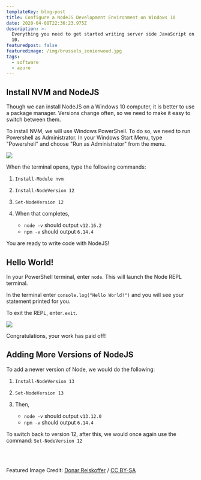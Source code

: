 ```yaml
---
templateKey: blog-post
title: Configure a NodeJS Development Environment on Windows 10
date: 2020-04-08T22:36:23.975Z
description: >-
  Everything you need to get started writing server side JavaScript on Windows
  10.
featuredpost: false
featuredimage: /img/brussels_zonienwoud.jpg
tags:
  - software
  - azure
---
```

## Install NVM and NodeJS

Though we can install NodeJS on a Windows 10 computer, it is better to use a package manager. Versions change often, so we need to make it easy to switch between them. 

To install NVM, we will use Windows PowerShell. To do so, we need to run Powershell as Administrator. In your Windows Start Menu, type "Powershell" and choose "Run as Administrator" from the menu.

![](/img/sc5ox6zxr9.png)

When the terminal opens, type the following commands:

1. `Install-Module nvm`
2. `Install-NodeVersion 12`
3. `Set-NodeVersion 12`
4. When that completes, 

   * `node -v` should output `v12.16.2`
   * `npm -v` should output `6.14.4`

You are ready to write code with NodeJS!

## Hello World!

In your PowerShell terminal, enter `node`. This will launch the Node REPL terminal. 

In the terminal enter `console.log("Hello World!")` and you will see your statement printed for you. 

To exit the REPL, enter`.exit`.

![](/img/chrome_t4wfpemoyk.png)

Congratulations, your work has paid off!

## Adding More Versions of NodeJS

To add a newer version of Node, we would do the following:

1. `Install-NodeVersion 13`
2. `Set-NodeVersion 13`
3. Then,

   * `node -v` should output `v13.12.0`
   * `npm -v` should output `6.14.4`

To switch back to version 12, after this, we would once again use the command: `Set-NodeVersion 12`

<br />
<br />

Featured Image Credit: [Donar Reiskoffer](https://commons.wikimedia.org/wiki/File:Brussels_Zonienwoud.jpg)  / [CC BY-SA](http://creativecommons.org/licenses/by-sa/3.0/)
